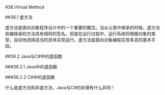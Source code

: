 #36.Virtual Method

##36.1 虚方法

虚方法是面向对象程序设计中的一个重要的概念。当从父类中继承的时候，虚方法和被继承的方法具有相同的签名。但是在运行过程中，运行系统将根据对象的类型，自动地选择适当的具体实现运行。虚方法是面向对象编程实现多态的基本手段。

##36.2 Java与C#中的虚函数

###36.2.1 Java中的虚函数

###36.2.2 C#中的虚函数

什么是虚方法和非虚方法，Java与C#的处理有什么异同！
